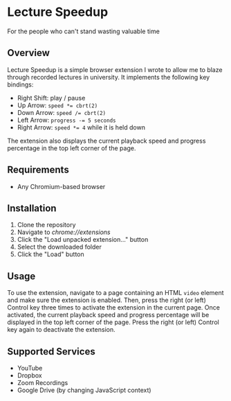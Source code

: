 # Lecture Speedup

For the people who can't stand wasting valuable time

## Overview

Lecture Speedup is a simple browser extension I wrote to allow me to blaze through recorded lectures in university. It implements the following key bindings:

- Right Shift: play / pause
- Up Arrow: `speed *= cbrt(2)`
- Down Arrow: `speed /= cbrt(2)`
- Left Arrow: `progress -= 5 seconds`
- Right Arrow: `speed *= 4` while it is held down

The extension also displays the current playback speed and progress percentage in the top left corner of the page.

## Requirements

- Any Chromium-based browser

## Installation

1. Clone the repository
2. Navigate to _chrome://extensions_
3. Click the "Load unpacked extension..." button
4. Select the downloaded folder
5. Click the "Load" button

## Usage

To use the extension, navigate to a page containing an HTML `video` element and make sure the extension is enabled. Then, press the right (or left) Control key three times to activate the extension in the current page. Once activated, the current playback speed and progress percentage will be displayed in the top left corner of the page. Press the right (or left) Control key again to deactivate the extension.

## Supported Services

- YouTube
- Dropbox
- Zoom Recordings
- Google Drive (by changing JavaScript context)

